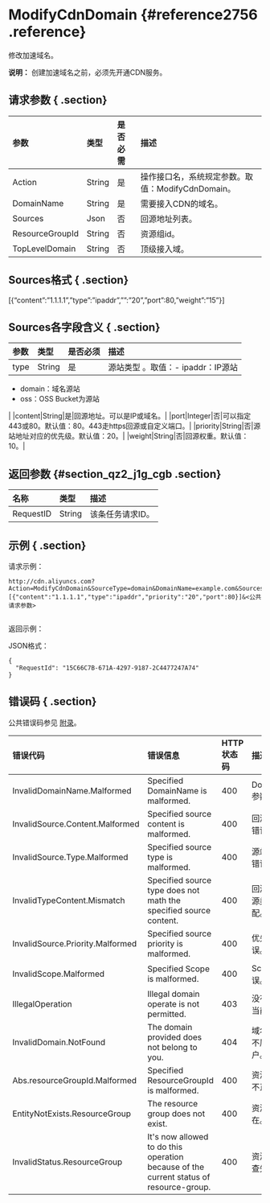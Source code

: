 # ModifyCdnDomain {#reference2756 .reference}

修改加速域名。

**说明：** 创建加速域名之前，必须先开通CDN服务。

## 请求参数 { .section}

|参数|类型|是否必需|描述|
|:-|:-|:---|:-|
|Action|String|是|操作接口名，系统规定参数。取值：ModifyCdnDomain。|
|DomainName|String|是|需要接入CDN的域名。|
|Sources|Json|否|回源地址列表。|
|ResourceGroupId|String|否|资源组id。|
|TopLevelDomain|String|否|顶级接入域。|

## Sources格式 { .section}

\[\{“content”:”1.1.1.1”,”type”:”ipaddr”,””:”20”,”port”:80,”weight”:”15”\}\]

## Sources各字段含义 { .section}

|参数|类型|是否必须|描述|
|:-|:-|:---|:-|
|type|String|是|源站类型 。取值：-   ipaddr：IP源站
-   domain：域名源站
-   oss：OSS Bucket为源站

|
|content|String|是|回源地址。可以是IP或域名。|
|port|Integer|否|可以指定443或80。默认值：80。443走https回源或自定义端口。|
|priority|String|否|源站地址对应的优先级。默认值：20。|
|weight|String|否|回源权重。默认值：10。|

## 返回参数 {#section_qz2_j1g_cgb .section}

|名称|类型|描述|
|:-|:-|:-|
|RequestID|String|该条任务请求ID。|

## 示例 { .section}

请求示例：

```
http://cdn.aliyuncs.com?Action=ModifyCdnDomain&SourceType=domain&DomainName=example.com&Sources=[{"content":"1.1.1.1","type":"ipaddr","priority":"20","port":80}]&<公共请求参数>


```

返回示例：

JSON格式：

```
{
  "RequestId": "15C66C7B-671A-4297-9187-2C4477247A74"
}
```

## 错误码 { .section}

公共错误码参见 [附录](../../../../dita-oss-bucket/SP_19/DNCDN11878652/ZH-CN_TP_5278.dita)。

|错误代码|错误信息|HTTP 状态码|描述|
|:---|:---|:-------|:-|
|InvalidDomainName.Malformed|Specified DomainName is malformed.|400|DomainName 参数错误。|
|InvalidSource.Content.Malformed|Specified source content is malformed.|400|回源地址参数错误。|
|InvalidSource.Type.Malformed|Specified source type is malformed.|400|源站类型参数错误。|
|InvalidTypeContent.Mismatch|Specified source type does not math the specified source content.|400|回源地址与回源类型不匹配。|
|InvalidSource.Priority.Malformed|Specified source priority is malformed.|400|优先级参数错误。|
|InvalidScope.Malformed|Specified Scope is malformed.|400|Scope 参数错误。|
|IllegalOperation|Illegal domain operate is not permitted.|403|没有权限执行当前操作。|
|InvalidDomain.NotFound|The domain provided does not belong to you.|404|域名不存在或不属于当前用户。|
|Abs.resourceGroupId.Malformed|Specified ResourceGroupId is malformed.|400|资源组id参数不正确。|
|EntityNotExists.ResourceGroup|The resource group does not exist.|400|资源组不存在。|
|InvalidStatus.ResourceGroup|It's now allowed to do this operation because of the current status of resource-group.|400|资源组状态检查失败。|

